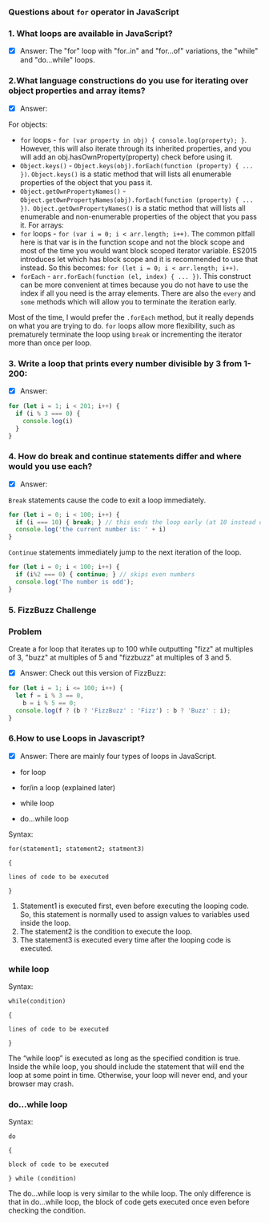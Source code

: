 ### Questions about `for` operator in JavaScript

### 1. What loops are available in JavaScript?
- [x] Answer:
  The "for" loop with "for..in" and "for...of" variations, the "while" and "do...while" loops.

### 2.What language constructions do you use for iterating over object properties and array items?  

- [x] Answer:

For objects:
- `for` loops - `for (var property in obj) { console.log(property); }`. However, this will also iterate through its inherited properties, and you will add an obj.hasOwnProperty(property) check before using it.
- `Object.keys()` - `Object.keys(obj).forEach(function (property) { ... })`. `Object.keys()` is a static method that will lists all enumerable properties of the object that you pass it.
- `Object.getOwnPropertyNames()` - `Object.getOwnPropertyNames(obj).forEach(function (property) { ... })`.` Object.getOwnPropertyNames()` is a static method that will lists all enumerable and non-enumerable properties of the object that you pass it.
For arrays:
- `for` loops - `for (var i = 0; i < arr.length; i++)`. The common pitfall here is that var is in the function scope and not the block scope and most of the time you would want block scoped iterator variable. ES2015 introduces let which has block scope and it is recommended to use that instead. So this becomes: `for (let i = 0; i < arr.length; i++)`.
- `forEach` - `arr.forEach(function (el, index) { ... })`. This construct can be more convenient at times because you do not have to use the index if all you need is the array elements. There are also the `every` and `some` methods which will allow you to terminate the iteration early.

Most of the time, I would prefer the `.forEach` method, but it really depends on what you are trying to do. `for` loops allow more flexibility, such as prematurely terminate the loop using `break` or incrementing the iterator more than once per loop.

### 3. Write a loop that prints every number divisible by 3 from 1-200:
- [x] Answer:
```js
for (let i = 1; i < 201; i++) {
  if (i % 3 === 0) {
    console.log(i)
  }
}
```

### 4.  How do break and continue statements differ and where would you use each?
- [x] Answer:
  
`Break` statements cause the code to exit a loop immediately.
```js
for (let i = 0; i < 100; i++) {
  if (i === 10) { break; } // this ends the loop early (at 10 instead of 100)
  console.log('the current number is: ' + i)
}
```
`Continue` statements immediately jump to the next iteration of the loop.
```js
for (let i = 0; i < 100; i++) {
  if (i%2 === 0) { continue; } // skips even numbers
  console.log('The number is odd');
}
```
### 5. FizzBuzz Challenge
### Problem
Create a for loop that iterates up to 100 while outputting "fizz" at multiples of 3, "buzz" at multiples of 5 and "fizzbuzz" at multiples of 3 and 5.

- [x] Answer:
Check out this version of FizzBuzz:

```js
for (let i = 1; i <= 100; i++) {
  let f = i % 3 == 0,
    b = i % 5 == 0;
  console.log(f ? (b ? 'FizzBuzz' : 'Fizz') : b ? 'Buzz' : i);
}
```
### 6.How to use Loops in Javascript?
- [x] Answer: There are mainly four types of loops in JavaScript.

- for loop

- for/in a loop (explained later)

- while loop

- do…while loop

Syntax:
```JS
for(statement1; statement2; statment3)
 
{
 
lines of code to be executed
 
}
```
1. Statement1 is executed first, even before executing the looping code. So, this statement is normally used to assign values to variables used inside the loop.
2. The statement2 is the condition to execute the loop.
3. The statement3 is executed every time after the looping code is executed.

### while loop
Syntax:
```
while(condition)

{

lines of code to be executed

}
```
The “while loop” is executed as long as the specified condition is true. Inside the while loop, you should include the statement that will end the loop at some point in time. Otherwise, your loop will never end, and your browser may crash.

### do…while loop
Syntax:
```JS
do

{

block of code to be executed

} while (condition)
```
The do…while loop is very similar to the while loop. The only difference is that in do…while loop, the block of code gets executed once even before checking the condition.